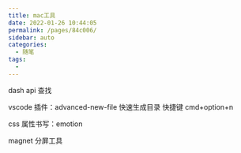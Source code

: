 ```yaml
---
title: mac工具
date: 2022-01-26 10:44:05
permalink: /pages/84c006/
sidebar: auto
categories:
  - 随笔
tags:
  - 
---
```

dash api 查找

vscode 插件：advanced-new-file 快速生成目录 快捷键 cmd+option+n

css 属性书写：emotion

magnet 分屏工具
